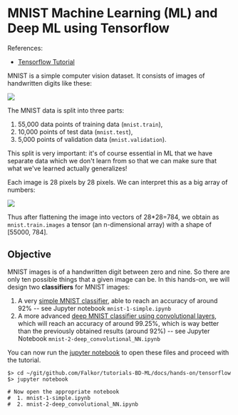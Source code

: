 
# MNIST Machine Learning (ML) and Deep ML using Tensorflow

References:

* [Tensorflow Tutorial](https://www.tensorflow.org/versions/master/get_started/mnist/beginners)

MNIST is a simple computer vision dataset. It consists of images of handwritten digits like these:

![](https://www.tensorflow.org/images/MNIST.png)

The MNIST data is split into three parts:

1. 55,000 data points of training data (`mnist.train`),
2. 10,000 points of test data (`mnist.test`),
3. 5,000 points of validation data (`mnist.validation`).

This split is very important: it's of course essential in ML that we have separate data which we don't learn from so that we can make sure that what we've learned actually generalizes!

Each image is 28 pixels by 28 pixels. We can interpret this as a big array of numbers:

![](https://www.tensorflow.org/images/MNIST-Matrix.png)

Thus after flattening the image into vectors of 28*28=784, we obtain as `mnist.train.images` a tensor (an n-dimensional array) with a shape of [55000, 784].

## Objective

MNIST images is of a handwritten digit between zero and nine. So there are only ten possible things that a given image can be.
In this hands-on, we will design two **classifiers** for MNIST images:

1. A very [simple MNIST classifier](https://www.tensorflow.org/get_started/mnist/beginners), able to reach an accuracy of around 92% -- see Jupyter notebook `mnist-1-simple.ipynb`
2. A more advanced [deep MNIST classifier using convolutional layers](https://www.tensorflow.org/get_started/mnist/pros), which will reach an accuracy of around 99.25%, which is way better than the previously obtained results (around 92%) -- see Jupyter Notebook `mnist-2-deep_convolutional_NN.ipynb`

You can now run the [jupyter notebook](https://jupyter.org/install.html) to open these files and proceed with the tutorial.

```
$> cd ~/git/github.com/Falkor/tutorials-BD-ML/docs/hands-on/tensorflow
$> jupyter notebook

# Now open the appropriate notebook
#  1. mnist-1-simple.ipynb
#  2. mnist-2-deep_convolutional_NN.ipynb
```
